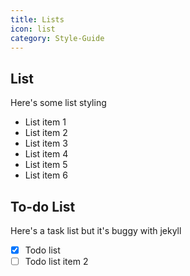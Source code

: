 ```yaml
---
title: Lists
icon: list
category: Style-Guide
---
```


## List

Here's some list styling

- List item 1
- List item 2
- List item 3
- List item 4
- List item 5
- List item 6

## To-do List

Here's a task list but it's buggy with jekyll

- [x] Todo list
- [ ] Todo list item 2
